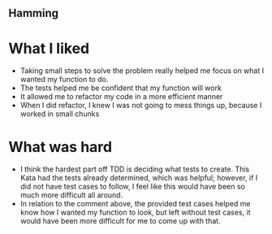 ## Hamming

# What I liked
* Taking small steps to solve the problem really helped me focus on what I wanted my function to do.
* The tests helped me be confident that my function will work
* It allowed me to refactor my code in a more efficient manner
* When I did refactor, I knew I was not going to mess things up, because I worked in small chunks

# What was hard
* I think the hardest part off TDD is deciding what tests to create. This Kata had the tests already determined, which was helpful; however, if I did not have test cases to follow, I feel like this would have been so much more difficult all around.
* In relation to the comment above, the provided test cases helped me know how I wanted my function to look, but left without test cases, it would have been more difficult for me to come up with that.

